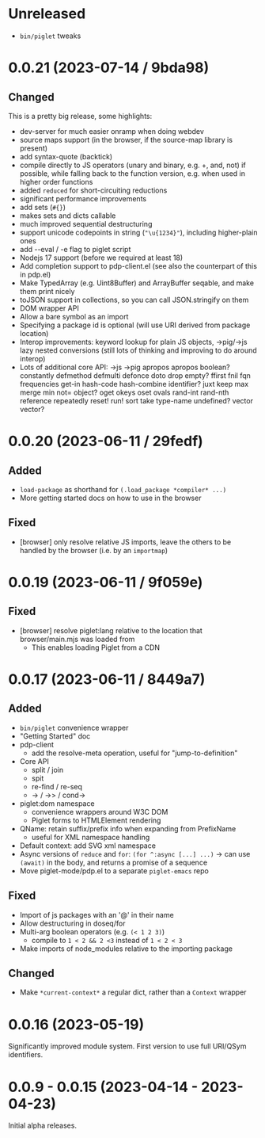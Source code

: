 # Unreleased

- `bin/piglet` tweaks

# 0.0.21 (2023-07-14 / 9bda98)

## Changed

This is a pretty big release, some highlights:

- dev-server for much easier onramp when doing webdev
- source maps support (in the browser, if the source-map library is present)
- add syntax-quote (backtick)
- compile directly to JS operators (unary and binary, e.g. +, and, not) if possible, while falling back to the function version, e.g. when used in higher order functions
- added `reduced` for short-circuiting reductions
- significant performance improvements
- add sets (`#{}`)
- makes sets and dicts callable
- much improved sequential destructuring
- support unicode codepoints in string (`"\u{1234}"`), including higher-plain ones
- add --eval / -e flag to piglet script
- Nodejs 17 support (before we required at least 18)
- Add completion support to pdp-client.el (see also the counterpart of this in pdp.el)
- Make TypedArray (e.g. Uint8Buffer) and ArrayBuffer seqable, and make them print nicely
- toJSON support in collections, so you can call JSON.stringify on them
- DOM wrapper API
- Allow a bare symbol as an import
- Specifying a package id is optional (will use URI derived from package location)
- Interop improvements: keyword lookup for plain JS objects,
  ->pig/->js lazy nested conversions (still lots of thinking and improving to do around interop)
- Lots of additional core API: ->js ->pig apropos apropos boolean? constantly defmethod defmulti defonce doto drop empty? ffirst fnil fqn frequencies get-in hash-code hash-combine identifier? juxt keep max merge min not= object? oget okeys oset ovals rand-int rand-nth reference repeatedly reset! run! sort take type-name undefined? vector vector?

# 0.0.20 (2023-06-11 / 29fedf)

## Added

- `load-package` as shorthand for `(.load_package *compiler* ...)`
- More getting started docs on how to use in the browser

## Fixed

- [browser] only resolve relative JS imports, leave the others to be handled by the browser (i.e. by an `importmap`)

# 0.0.19 (2023-06-11 / 9f059e)

## Fixed

- [browser] resolve piglet:lang relative to the location that browser/main.mjs was loaded from
  - This enables loading Piglet from a CDN

# 0.0.17 (2023-06-11 / 8449a7)

## Added

- `bin/piglet` convenience wrapper
- "Getting Started" doc
- pdp-client
  - add the resolve-meta operation, useful for "jump-to-definition"
- Core API
  - split / join
  - spit
  - re-find / re-seq
  - -> / ->> / cond->
- piglet:dom namespace
  - convenience wrappers around W3C DOM
  - Piglet forms to HTMLElement rendering 
- QName: retain suffix/prefix info when expanding from PrefixName
  - useful for XML namespace handling
- Default context: add SVG xml namespace
- Async versions of `reduce` and `for`: `(for ^:async [...] ...)` -> can use `(await)` in the body, and returns a promise of a sequence
- Move piglet-mode/pdp.el to a separate `piglet-emacs` repo

## Fixed

- Import of js packages with an '@' in their name
- Allow destructuring in doseq/for
- Multi-arg boolean operators (e.g. `(< 1 2 3)`)
  - compile to `1 < 2 && 2 <3` instead of `1 < 2 < 3`
- Make imports of node_modules relative to the importing package

## Changed

- Make `*current-context*` a regular dict, rather than a `Context` wrapper

# 0.0.16 (2023-05-19)

Significantly improved module system. First version to use full URI/QSym
identifiers.

# 0.0.9 - 0.0.15 (2023-04-14 - 2023-04-23)

Initial alpha releases.
